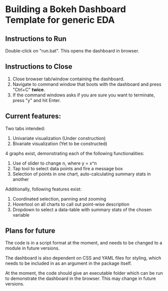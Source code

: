 # Building a Bokeh Dashboard Template for generic EDA

## Instructions to Run
Double-click on "run.bat". This opens the dashboard in browser.

## Instructions to Close
1. Close browser tab/window containing the dashboard.
2. Navigate to command window that boots with the dashboard and press "Ctrl+C" **twice**.
3. If the command windows asks if you are sure you want to terminate, press "y" and hit Enter.

## Current features:

Two tabs intended:
1. Univariate visualization (Under construction)
2. Bivariate visualization (Yet to be constructed)

4 graphs exist, demonstrating each of the following functionalities:
1. Use of slider to change n, where y = x^n
2. Tap tool to select data points and fire a message box
3. Selection of points in one chart, auto-calculating summary stats in another

Additionally, following features exist:
1. Coordinated selection, panning and zooming
2. Hovertool on all charts to call out point-wise description
3. Dropdown to select a data-table with summary stats of the chosen variable

## Plans for future
The code is in a script format at the moment, and needs to be changed to a module in future versions.

The dashboard is also dependent on CSS and YAML files for styling, which needs to be included in as an argument in the package itself.

At the moment, the code should give an executable folder which can be run to demonstrate the dashboard in the browser. This may change in future versions.